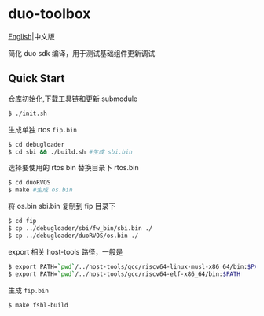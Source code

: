 # duo-toolbox

[English](README.md)|中文版

简化 duo sdk 编译，用于测试基础组件更新调试

## Quick Start

仓库初始化,下载工具链和更新 submodule

```bash
$ ./init.sh
```

生成单独 rtos `fip.bin`

```bash
$ cd debugloader
$ cd sbi && ./build.sh #生成 sbi.bin
```

选择要使用的 rtos bin 替换目录下 rtos.bin

```bash
$ cd duoRVOS
$ make #生成 os.bin
```

将 os.bin sbi.bin 复制到 fip 目录下

```bash
$ cd fip
$ cp ../debugloader/sbi/fw_bin/sbi.bin ./
$ cp ../debugloader/duoRVOS/os.bin ./
```

export 相关 host-tools 路径，一般是

```bash
$ export PATH=`pwd`/../host-tools/gcc/riscv64-linux-musl-x86_64/bin:$PATH
$ export PATH=`pwd`/../host-tools/gcc/riscv64-elf-x86_64/bin:$PATH
```

生成 `fip.bin`

```sh
$ make fsbl-build
```
